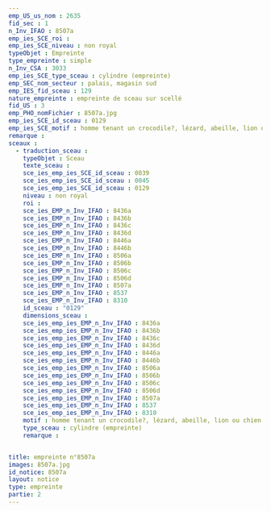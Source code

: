 ```yaml
---
emp_US_us_nom : 2635
fid_sec : 1
n_Inv_IFAO : 8507a
emp_ies_SCE_roi : 
emp_ies_SCE_niveau : non royal
typeObjet : Empreinte
type_empreinte : simple
n_Inv_CSA : 3033
emp_ies_SCE_type_sceau : cylindre (empreinte)
emp_SEC_nom_secteur : palais, magasin sud
emp_IES_fid_sceau : 129
nature_empreinte : empreinte de sceau sur scellé
fid_US : 3
emp_PHO_nomFichier : 8507a.jpg
emp_ies_SCE_id_sceau : 0129
emp_ies_SCE_motif : homme tenant un crocodile?, lézard, abeille, lion ou chien assis, oiseaux affrontés, hippopotame, capriné, …
remarque : 
sceaux :
  - traduction_sceau : 
    typeObjet : Sceau
    texte_sceau : 
    sce_ies_emp_ies_SCE_id_sceau : 0039
    sce_ies_emp_ies_SCE_id_sceau : 0045
    sce_ies_emp_ies_SCE_id_sceau : 0129
    niveau : non royal
    roi : 
    sce_ies_EMP_n_Inv_IFAO : 8436a
    sce_ies_EMP_n_Inv_IFAO : 8436b
    sce_ies_EMP_n_Inv_IFAO : 8436c
    sce_ies_EMP_n_Inv_IFAO : 8436d
    sce_ies_EMP_n_Inv_IFAO : 8446a
    sce_ies_EMP_n_Inv_IFAO : 8446b
    sce_ies_EMP_n_Inv_IFAO : 8506a
    sce_ies_EMP_n_Inv_IFAO : 8506b
    sce_ies_EMP_n_Inv_IFAO : 8506c
    sce_ies_EMP_n_Inv_IFAO : 8506d
    sce_ies_EMP_n_Inv_IFAO : 8507a
    sce_ies_EMP_n_Inv_IFAO : 8537
    sce_ies_EMP_n_Inv_IFAO : 8310
    id_sceau : "0129"
    dimensions_sceau : 
    sce_ies_emp_ies_EMP_n_Inv_IFAO : 8436a
    sce_ies_emp_ies_EMP_n_Inv_IFAO : 8436b
    sce_ies_emp_ies_EMP_n_Inv_IFAO : 8436c
    sce_ies_emp_ies_EMP_n_Inv_IFAO : 8436d
    sce_ies_emp_ies_EMP_n_Inv_IFAO : 8446a
    sce_ies_emp_ies_EMP_n_Inv_IFAO : 8446b
    sce_ies_emp_ies_EMP_n_Inv_IFAO : 8506a
    sce_ies_emp_ies_EMP_n_Inv_IFAO : 8506b
    sce_ies_emp_ies_EMP_n_Inv_IFAO : 8506c
    sce_ies_emp_ies_EMP_n_Inv_IFAO : 8506d
    sce_ies_emp_ies_EMP_n_Inv_IFAO : 8507a
    sce_ies_emp_ies_EMP_n_Inv_IFAO : 8537
    sce_ies_emp_ies_EMP_n_Inv_IFAO : 8310
    motif : homme tenant un crocodile?, lézard, abeille, lion ou chien assis, oiseaux affrontés, hippopotame, capriné, …
    type_sceau : cylindre (empreinte)
    remarque : 


title: empreinte n°8507a
images: 8507a.jpg
id_notice: 8507a
layout: notice
type: empreinte
partie: 2
---
```

